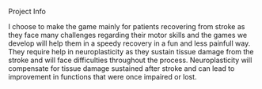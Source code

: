 Project Info

I choose to make the game mainly for patients recovering from stroke as they face many challenges regarding their motor skills and the
games we develop will help them in a speedy recovery in a fun and less painfull way. 
They require help in neuroplasticity as they sustain tissue damage from the stroke and will face difficulties throughout the process. 
Neuroplasticity will compensate for tissue damage sustained after stroke and can lead to improvement in functions that
were once impaired or lost.
